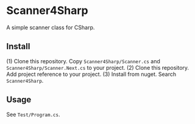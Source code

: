 # Scanner4Sharp
A simple scanner class for CSharp.

## Install
(1) Clone this repository. Copy `Scanner4Sharp/Scanner.cs` and `Scanner4Sharp/Scanner.Next.cs` to your project. 
(2) Clone this repository. Add project reference to your project. 
(3) Install from nuget. Search `Scanner4Sharp`.

## Usage
See `Test/Program.cs`.
